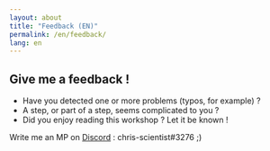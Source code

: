 ```yaml
---
layout: about
title: "Feedback (EN)"
permalink: /en/feedback/
lang: en
---
```


## Give me a feedback !

* Have you detected one or more problems (typos, for example) ?
* A step, or part of a step, seems complicated to you ?
* Did you enjoy reading this workshop ? Let it be known !

Write me an MP on <a href="https://discord.com/login" >Discord</a> : chris-scientist#3276 ;)

